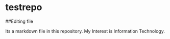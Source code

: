 # testrepo

##Editing file

Its a markdown file in this repository.
My Interest is Information Technology.
